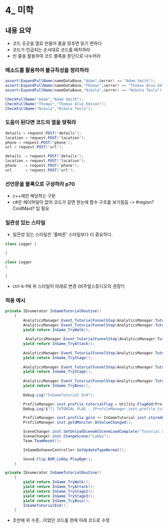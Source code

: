 # 4_ 미학

## 내용 요약

* 코드 곳곳을 열로 만들어 줄을 맞추면 읽기 편하다 
* 코드가 언급되는 순서대로 코드를 배치하라
* 빈 줄을 활용하여 코드 블록을 문단으로 나누어라

### 메소드를 활용하여 불규칙성을 정리하라

```c#
assert(ExpandFullName(nameDataBase,"Adam",&error) == "Adam Smith");
assert(ExpandFullName(nameDataBase,"Thomas",&error) == "Thomas Alva Edison");
assert(ExpandFullName(nameDataBase,"Nikola",&error) == "Nikola Tesla");
```
```c#
CheckFullName("Adam","Adam Smith");
CheckFullName("Thomas","Thomas Alva Edison");
CheckFullName("Nikola","Nikola Tesla");
```

### 도움이 된다면 코드의 열을 맞춰라

```c#
details = request.POST('details');
location = request.POST('location');
phone = request.POST('phone');
url = request.POST('url');
```
```c#
details  = request.POST('details');
location = request.POST('location');
phone    = request.POST('phone');
url      = request.POST('url');
```

### 선언문을 블록으로 구성하라 p70

* c++에만 해당하는 구문
* c#은 헤더파일이 없어 코드가 길면 한눈에 함수 구조를 보기힘듬 ->  #region? CoidMaid? 팁 필요

### 일관성 있는 스타일

* 일관성 있는 스타일은 '올바른' 스타일보다 더 중요하다.

```c#
class Logger {

}

class Logger 
{

}
```
* ctrl-k-f에 위 스타일이 아래로 변경 (비주얼스튜디오의 권장?)




### 적용 예시

```c#
private IEnumerator InGameTutorialRoutine()
    {
        AnalyticsManager.Event_TutorialFunnelStep(AnalyticsManager.TutorialStep.TutorialMove);
        AnalyticsManager.Event_TutorialFunnelStep(AnalyticsManager.TutorialStep.TutorialDash);
        yield return InGame_TryWalk();
        
         AnalyticsManager.Event_TutorialFunnelStep(AnalyticsManager.TutorialStep.TutorialStage1);
        yield return InGame_TryAttack();
        
        AnalyticsManager.Event_TutorialFunnelStep(AnalyticsManager.TutorialStep.TutorialStage2);
        yield return InGame_TryStage();
        
        AnalyticsManager.Event_TutorialFunnelStep(AnalyticsManager.TutorialStep.TutorialStage3);
        yield return InGame_TryStage();
        
        AnalyticsManager.Event_TutorialFunnelStep(AnalyticsManager.TutorialStep.TutorialBoss);
        yield return InGame_TryBoss();
        
        Debug.Log("InGameTutorial End");

        ProfileManager.inst.profile.tutorialFlag = Utility.FlagAdd(ProfileManager.inst.profile.tutorialFlag, 1 << (int)ProfileData.TutorialFlag.InGame);
        Debug.Log($"[] TUTORIAL FLAG : {ProfileManager.inst.profile.tutorialFlag}");

        ProfileManager.inst.profile.gold += InGameTutorial.inst.storedGold;
        ProfileManager.inst.goldMonitor.OnValueChanged();

        SceneChanger.inst.SetUnloadSceneAtSceneLoadComplete("Tutorial Stage 5", "InGame");
        SceneChanger.inst.ChangeScene("Lobby");
        Team.TeamReset();

        InGameDotweenController.SetUpdateTypeNormal();

        Sound.Clip.BGM_Lobby.PlayBgm();
    }
```
```c#
private IEnumerator InGameTutorialRoutine()
    {
        yield return InGame_TryWalk();
        yield return InGame_TryAttack();
        yield return InGame_TryStage2();
        yield return InGame_TryStage3();
        yield return InGame_TryBoss();
        InGameTutorialEnd();
    }
```

* 초반에 위 수준...이었던 코드를 현재 아래 코드로 수정
